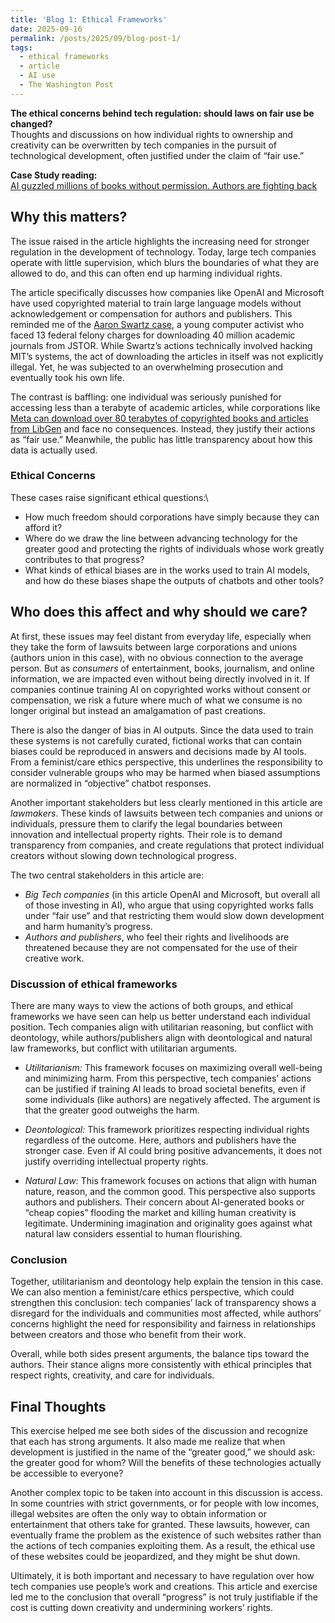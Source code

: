 ```yaml
---
title: 'Blog 1: Ethical Frameworks'
date: 2025-09-16
permalink: /posts/2025/09/blog-post-1/
tags:
  - ethical frameworks
  - article
  - AI use
  - The Washington Post
---
```


**The ethical concerns behind tech regulation: should laws on fair use be changed?**<br>
Thoughts and discussions on how individual rights to ownership and creativity can be overwritten by tech companies in the pursuit of technological development, often justified under the claim of “fair use.”

**Case Study reading:**  
[AI guzzled millions of books without permission. Authors are fighting back](https://www.washingtonpost.com/technology/2025/07/19/ai-books-authors-congress-courts/)

Why this matters?
---
The issue raised in the article highlights the increasing need for stronger regulation in the development of technology. Today, large tech companies operate with little supervision, which blurs the boundaries of what they are allowed to do, and this can often end up harming individual rights.

The article specifically discusses how companies like OpenAI and Microsoft have used copyrighted material to train large language models without acknowledgement or compensation for authors and publishers. This reminded me of the [Aaron Swartz case](https://www.npr.org/2013/01/15/169421636/did-prosecutors-go-too-far-in-swartz-case), a young computer activist who faced 13 federal felony charges for downloading 40 million academic journals from JSTOR. While Swartz’s actions technically involved hacking MIT’s systems, the act of downloading the articles in itself was not explicitly illegal. Yet, he was subjected to an overwhelming prosecution and eventually took his own life.

The contrast is baffling: one individual was seriously punished for accessing less than a terabyte of academic articles, while corporations like [Meta can download over 80 terabytes of copyrighted books and articles from LibGen](https://cybernews.com/tech/meta-leeched-82-terabytes-of-pirated-books-to-train-its-llama-ai-documents-reveal/) and face no consequences. Instead, they justify their actions as “fair use.” Meanwhile, the public has little transparency about how this data is actually used.

### Ethical Concerns

These cases raise significant ethical questions:\
- How much freedom should corporations have simply because they can afford it?
- Where do we draw the line between advancing technology for the greater good and protecting the rights of individuals whose work greatly contributes to that progress?
- What kinds of ethical biases are in the works used to train AI models, and how do these biases shape the outputs of chatbots and other tools?

Who does this affect and why should we care?
---
At first, these issues may feel distant from everyday life, especially when they take the form of lawsuits between large corporations and unions (authors union in this case), with no obvious connection to the average person. But as *consumers* of entertainment, books, journalism, and online information, we are impacted even without being directly involved in it. If companies continue training AI on copyrighted works without consent or compensation, we risk a future where much of what we consume is no longer original but instead an amalgamation of past creations.

There is also the danger of bias in AI outputs. Since the data used to train these systems is not carefully curated, fictional works that can contain biases could be reproduced in answers and decisions made by AI tools. From a feminist/care ethics perspective, this underlines the responsibility to consider vulnerable groups who may be harmed when biased assumptions are normalized in “objective” chatbot responses.

Another important stakeholders but less clearly mentioned in this article are *lawmakers*. These kinds of lawsuits between tech companies and unions or individuals, pressure them to clarify the legal boundaries between innovation and intellectual property rights. Their role is to demand transparency from companies, and create regulations that protect individual creators without slowing down technological progress.

The two central stakeholders in this article are:
- *Big Tech companies* (in this article OpenAI and Microsoft, but overall all of those investing in AI), who argue that using copyrighted works falls under “fair use” and that restricting them would slow down development and harm humanity’s progress.
- *Authors and publishers*, who feel their rights and livelihoods are threatened because they are not compensated for the use of their creative work.

### Discussion of ethical frameworks

There are many ways to view the actions of both groups, and ethical frameworks we have seen can help us better understand each individual position. Tech companies align with utilitarian reasoning, but conflict with deontology, while authors/publishers align with deontological and natural law frameworks, but conflict with utilitarian arguments.

- *Utilitarianism:* This framework focuses on maximizing overall well-being and minimizing harm. From this perspective, tech companies’ actions can be justified if training AI leads to broad societal benefits, even if some individuals (like authors) are negatively affected. The argument is that the greater good outweighs the harm.

- *Deontological:* This framework prioritizes respecting individual rights regardless of the outcome. Here, authors and publishers have the stronger case. Even if AI could bring positive advancements, it does not justify overriding intellectual property rights.

- *Natural Law:* This framework focuses on actions that align with human nature, reason, and the common good. This perspective also supports authors and publishers. Their concern about AI-generated books or “cheap copies” flooding the market and killing human creativity is legitimate. Undermining imagination and originality goes against what natural law considers essential to human flourishing.

### Conclusion

Together, utilitarianism and deontology help explain the tension in this case. We can also mention a feminist/care ethics perspective, which could strengthen this conclusion: tech companies’ lack of transparency shows a disregard for the individuals and communities most affected, while authors’ concerns highlight the need for responsibility and fairness in relationships between creators and those who benefit from their work.

Overall, while both sides present arguments, the balance tips toward the authors. Their stance aligns more consistently with ethical principles that respect rights, creativity, and care for individuals. 

Final Thoughts
---
This exercise helped me see both sides of the discussion and recognize that each has strong arguments. It also made me realize that when development is justified in the name of the “greater good,” we should ask: the greater good for whom? Will the benefits of these technologies actually be accessible to everyone?

Another complex topic to be taken into account in this discussion is access. In some countries with strict governments, or for people with low incomes, illegal websites are often the only way to obtain information or entertainment that others take for granted. These lawsuits, however, can eventually frame the problem as the existence of such websites rather than the actions of tech companies exploiting them. As a result, the ethical use of these websites could be jeopardized, and they might be shut down.

Ultimately, it is both important and necessary to have regulation over how tech companies use people’s work and creations. This article and exercise led me to the conclusion that overall “progress” is not truly justifiable if the cost is cutting down creativity and undermining workers’ rights.
